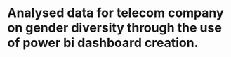 # Analysed data for telecom company on gender diversity through the use of power bi dashboard creation.
 

